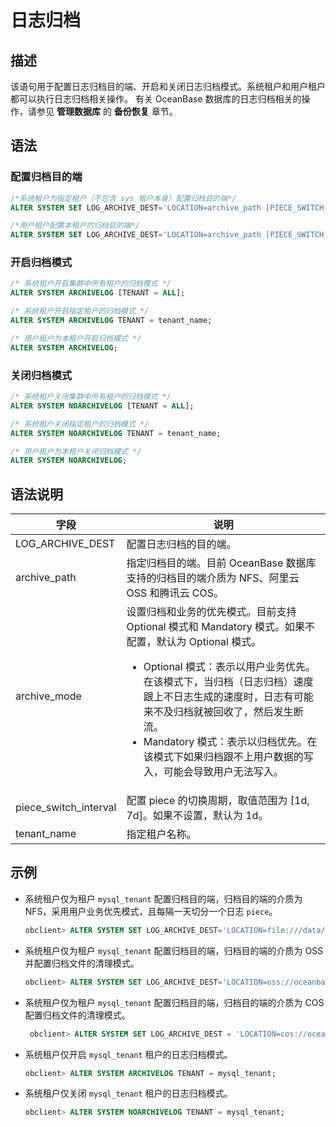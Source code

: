 # 日志归档

## 描述

该语句用于配置日志归档目的端、开启和关闭日志归档模式。系统租户和用户租户都可以执行日志归档相关操作。
有关 OceanBase 数据库的日志归档相关的操作，请参见 **管理数据库** 的 **备份恢复** 章节。

## 语法

### 配置归档目的端

```sql
/*系统租户为指定租户（不包含 sys 租户本身）配置归档目的端*/
ALTER SYSTEM SET LOG_ARCHIVE_DEST='LOCATION=archive_path [PIECE_SWITCH_INTERVAL=piece_switch_interval] [BINDING=archive_mode]' TENANT = tenant_name;

/*用户租户配置本租户的归档目的端*/
ALTER SYSTEM SET LOG_ARCHIVE_DEST='LOCATION=archive_path [PIECE_SWITCH_INTERVAL=piece_switch_interval] [BINDING=archive_mode]';
```

### 开启归档模式

```sql
/* 系统租户开启集群中所有租户的归档模式 */
ALTER SYSTEM ARCHIVELOG [TENANT = ALL];

/* 系统租户开启指定租户的归档模式 */
ALTER SYSTEM ARCHIVELOG TENANT = tenant_name;

/* 用户租户为本租户开启归档模式 */
ALTER SYSTEM ARCHIVELOG;
```

### 关闭归档模式

```sql
/* 系统租户关闭集群中所有租户的归档模式 */
ALTER SYSTEM NOARCHIVELOG [TENANT = ALL];

/* 系统租户关闭指定租户的归档模式 */
ALTER SYSTEM NOARCHIVELOG TENANT = tenant_name;

/* 用户租户为本租户关闭归档模式 */
ALTER SYSTEM NOARCHIVELOG;
```

## 语法说明

| 字段 | 说明 |
| --- | --- |
| LOG_ARCHIVE_DEST | 配置日志归档的目的端。 |
| archive_path  | 指定归档目的端。目前 OceanBase 数据库支持的归档目的端介质为 NFS、阿里云 OSS 和腾讯云 COS。 |
| archive_mode | 设置归档和业务的优先模式。目前支持 Optional 模式和 Mandatory 模式。如果不配置，默认为 Optional 模式。<ul> <li>Optional 模式：表示以用户业务优先。在该模式下，当归档（日志归档）速度跟上不日志生成的速度时，日志有可能来不及归档就被回收了，然后发生断流。</li> <li> Mandatory 模式：表示以归档优先。在该模式下如果归档跟不上用户数据的写入，可能会导致用户无法写入。</li></ul> |
| piece_switch_interval | 配置 piece 的切换周期，取值范围为 \[1d, 7d\]。如果不设置，默认为 1d。 |
| tenant_name | 指定租户名称。 |

## 示例

- 系统租户仅为租户 `mysql_tenant` 配置归档目的端，归档目的端的介质为 NFS，采用用户业务优先模式，且每隔一天切分一个日志 `piece`。

   ```sql
   obclient> ALTER SYSTEM SET LOG_ARCHIVE_DEST='LOCATION=file:///data/nfs/backup/archive BINDING=Optional PIECE_SWITCH_INTERVAL=1d' TENANT = mysql_tenant;
   ```

- 系统租户仅为租户 `mysql_tenant` 配置归档目的端，归档目的端的介质为 OSS 并配置归档文件的清理模式。

   ```sql
   obclient> ALTER SYSTEM SET LOG_ARCHIVE_DEST='LOCATION=oss://oceanbase-test-bucket/backup/archive?host=xxx.aliyun-inc.com&access_id=xxx&access_key=xxx&delete_mode=tagging' TENANT = mysql_tenant;
   ```

- 系统租户仅为租户 `mysql_tenant` 配置归档目的端，归档目的端的介质为 COS 配置归档文件的清理模式。
  
  ```sql
   obclient> ALTER SYSTEM SET LOG_ARCHIVE_DEST = 'LOCATION=cos://oceanbase-test-bucket/archive?host=xxx.cos.ap-xxx.myqcloud.com&access_id=xxx&access_key=xxx&appid=xxx&delete_mode=delete BINDING=Mandatory PIECE_SWITCH_INTERVAL=2d' TENANT = mysql_tenant;
  ``````

- 系统租户仅开启 `mysql_tenant` 租户的日志归档模式。

   ```sql
   obclient> ALTER SYSTEM ARCHIVELOG TENANT = mysql_tenant;
   ```

- 系统租户仅关闭 `mysql_tenant` 租户的日志归档模式。

   ```sql
   obclient> ALTER SYSTEM NOARCHIVELOG TENANT = mysql_tenant;
   ```
